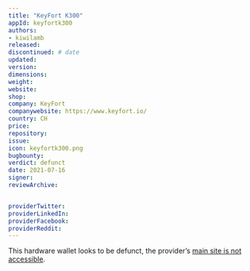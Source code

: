 ```yaml
---
title: "KeyFort K300"
appId: keyfortk300
authors:
- kiwilamb
released: 
discontinued: # date
updated:
version:
dimensions: 
weight: 
website: 
shop: 
company: KeyFort
companywebsite: https://www.keyfort.io/
country: CH
price: 
repository: 
issue:
icon: keyfortk300.png
bugbounty:
verdict: defunct
date: 2021-07-16
signer:
reviewArchive:


providerTwitter: 
providerLinkedIn: 
providerFacebook: 
providerReddit: 
---
```


This hardware wallet looks to be defunct, the provider’s [main site is not accessible](https://www.keyfort.io).
